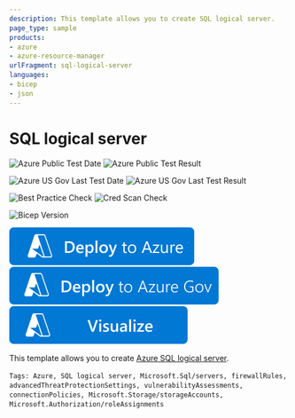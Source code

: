 ```yaml
---
description: This template allows you to create SQL logical server.
page_type: sample
products:
- azure
- azure-resource-manager
urlFragment: sql-logical-server
languages:
- bicep
- json
---
```

# SQL logical server

![Azure Public Test Date](https://azurequickstartsservice.blob.core.windows.net/badges/quickstarts/microsoft.sql/sql-logical-server/PublicLastTestDate.svg)
![Azure Public Test Result](https://azurequickstartsservice.blob.core.windows.net/badges/quickstarts/microsoft.sql/sql-logical-server/PublicDeployment.svg)

![Azure US Gov Last Test Date](https://azurequickstartsservice.blob.core.windows.net/badges/quickstarts/microsoft.sql/sql-logical-server/FairfaxLastTestDate.svg)
![Azure US Gov Last Test Result](https://azurequickstartsservice.blob.core.windows.net/badges/quickstarts/microsoft.sql/sql-logical-server/FairfaxDeployment.svg)

![Best Practice Check](https://azurequickstartsservice.blob.core.windows.net/badges/quickstarts/microsoft.sql/sql-logical-server/BestPracticeResult.svg)
![Cred Scan Check](https://azurequickstartsservice.blob.core.windows.net/badges/quickstarts/microsoft.sql/sql-logical-server/CredScanResult.svg)

![Bicep Version](https://azurequickstartsservice.blob.core.windows.net/badges/quickstarts/microsoft.sql/sql-logical-server/BicepVersion.svg)

[![Deploy To Azure](https://raw.githubusercontent.com/Azure/azure-quickstart-templates/master/1-CONTRIBUTION-GUIDE/images/deploytoazure.svg?sanitize=true)](https://portal.azure.com/#create/Microsoft.Template/uri/https%3A%2F%2Fraw.githubusercontent.com%2FAzure%2Fazure-quickstart-templates%2Fmaster%2Fquickstarts%2Fmicrosoft.sql%2Fsql-logical-server%2Fazuredeploy.json)
[![Deploy To Azure US Gov](https://raw.githubusercontent.com/Azure/azure-quickstart-templates/master/1-CONTRIBUTION-GUIDE/images/deploytoazuregov.svg?sanitize=true)](https://portal.azure.us/#create/Microsoft.Template/uri/https%3A%2F%2Fraw.githubusercontent.com%2FAzure%2Fazure-quickstart-templates%2Fmaster%2Fquickstarts%2Fmicrosoft.sql%2Fsql-logical-server%2Fazuredeploy.json)
[![Visualize](https://raw.githubusercontent.com/Azure/azure-quickstart-templates/master/1-CONTRIBUTION-GUIDE/images/visualizebutton.svg?sanitize=true)](http://armviz.io/#/?load=https%3A%2F%2Fraw.githubusercontent.com%2FAzure%2Fazure-quickstart-templates%2Fmaster%2Fquickstarts%2Fmicrosoft.sql%2Fsql-logical-server%2Fazuredeploy.json)

This template allows you to create [Azure SQL logical server](https://docs.microsoft.com/azure/sql-database/sql-database-logical-servers).

`Tags: Azure, SQL logical server, Microsoft.Sql/servers, firewallRules, advancedThreatProtectionSettings, vulnerabilityAssessments, connectionPolicies, Microsoft.Storage/storageAccounts, Microsoft.Authorization/roleAssignments`

